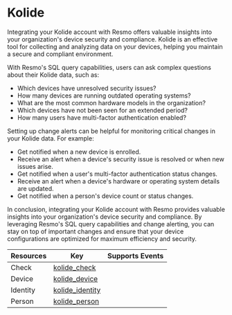Kolide
======
Integrating your Kolide account with Resmo offers valuable insights into your organization's device security and compliance. Kolide is an effective tool for collecting and analyzing data on your devices, helping you maintain a secure and compliant environment.

With Resmo's SQL query capabilities, users can ask complex questions about their Kolide data, such as:

* Which devices have unresolved security issues?
* How many devices are running outdated operating systems?
* What are the most common hardware models in the organization?
* Which devices have not been seen for an extended period?
* How many users have multi-factor authentication enabled?

Setting up change alerts can be helpful for monitoring critical changes in your Kolide data. For example:

* Get notified when a new device is enrolled.
* Receive an alert when a device's security issue is resolved or when new issues arise.
* Get notified when a user's multi-factor authentication status changes.
* Receive an alert when a device's hardware or operating system details are updated.
* Get notified when a person's device count or status changes.

In conclusion, integrating your Kolide account with Resmo provides valuable insights into your organization's device security and compliance. By leveraging Resmo's SQL query capabilities and change alerting, you can stay on top of important changes and ensure that your device configurations are optimized for maximum efficiency and security.

| **Resources** | **Key**                                 | **Supports Events** |
| ------------- | --------------------------------------- | ------------------- |
| Check         | [kolide\_check](kolide\_check.md)       |                     |
| Device        | [kolide\_device](kolide\_device.md)     |                     |
| Identity      | [kolide\_identity](kolide\_identity.md) |                     |
| Person        | [kolide\_person](kolide\_person.md)     |                     |
